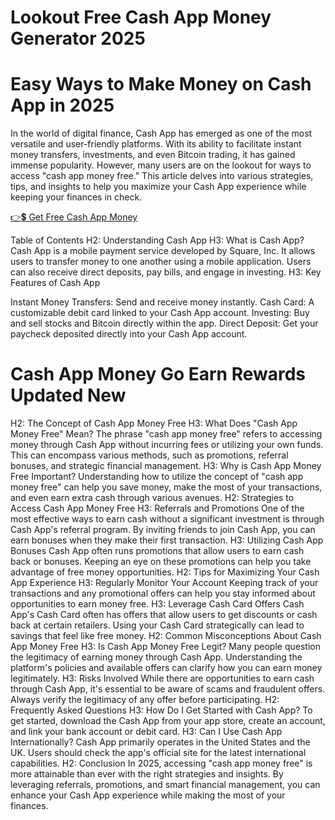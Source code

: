 # Lookout Free Cash App Money Generator 2025
# Easy Ways to Make Money on Cash App in 2025

In the world of digital finance, Cash App has emerged as one of the most versatile and user-friendly platforms. With its ability to facilitate instant money transfers, investments, and even Bitcoin trading, it has gained immense popularity. However, many users are on the lookout for ways to access "cash app money free." This article delves into various strategies, tips, and insights to help you maximize your Cash App experience while keeping your finances in check.

[👉💲 Get Free Cash App Money
](https://appbitly.com/cashapp-money)

Table of Contents H2: Understanding Cash App H3: What is Cash App? Cash App is a mobile payment service developed by Square, Inc. It allows users to transfer money to one another using a mobile application. Users can also receive direct deposits, pay bills, and engage in investing. H3: Key Features of Cash App

Instant Money Transfers: Send and receive money instantly.
Cash Card: A customizable debit card linked to your Cash App account.
Investing: Buy and sell stocks and Bitcoin directly within the app.
Direct Deposit: Get your paycheck deposited directly into your Cash App account.

# Cash App Money Go Earn Rewards Updated New

H2: The Concept of Cash App Money Free H3: What Does "Cash App Money Free" Mean? The phrase "cash app money free" refers to accessing money through Cash App without incurring fees or utilizing your own funds. This can encompass various methods, such as promotions, referral bonuses, and strategic financial management. H3: Why is Cash App Money Free Important? Understanding how to utilize the concept of "cash app money free" can help you save money, make the most of your transactions, and even earn extra cash through various avenues. H2: Strategies to Access Cash App Money Free H3: Referrals and Promotions One of the most effective ways to earn cash without a significant investment is through Cash App's referral program. By inviting friends to join Cash App, you can earn bonuses when they make their first transaction. H3: Utilizing Cash App Bonuses Cash App often runs promotions that allow users to earn cash back or bonuses. Keeping an eye on these promotions can help you take advantage of free money opportunities. H2: Tips for Maximizing Your Cash App Experience H3: Regularly Monitor Your Account Keeping track of your transactions and any promotional offers can help you stay informed about opportunities to earn money free. H3: Leverage Cash Card Offers Cash App's Cash Card often has offers that allow users to get discounts or cash back at certain retailers. Using your Cash Card strategically can lead to savings that feel like free money. H2: Common Misconceptions About Cash App Money Free H3: Is Cash App Money Free Legit? Many people question the legitimacy of earning money through Cash App. Understanding the platform's policies and available offers can clarify how you can earn money legitimately. H3: Risks Involved While there are opportunities to earn cash through Cash App, it's essential to be aware of scams and fraudulent offers. Always verify the legitimacy of any offer before participating. H2: Frequently Asked Questions H3: How Do I Get Started with Cash App? To get started, download the Cash App from your app store, create an account, and link your bank account or debit card. H3: Can I Use Cash App Internationally? Cash App primarily operates in the United States and the UK. Users should check the app's official site for the latest international capabilities. H2: Conclusion In 2025, accessing "cash app money free" is more attainable than ever with the right strategies and insights. By leveraging referrals, promotions, and smart financial management, you can enhance your Cash App experience while making the most of your finances.
